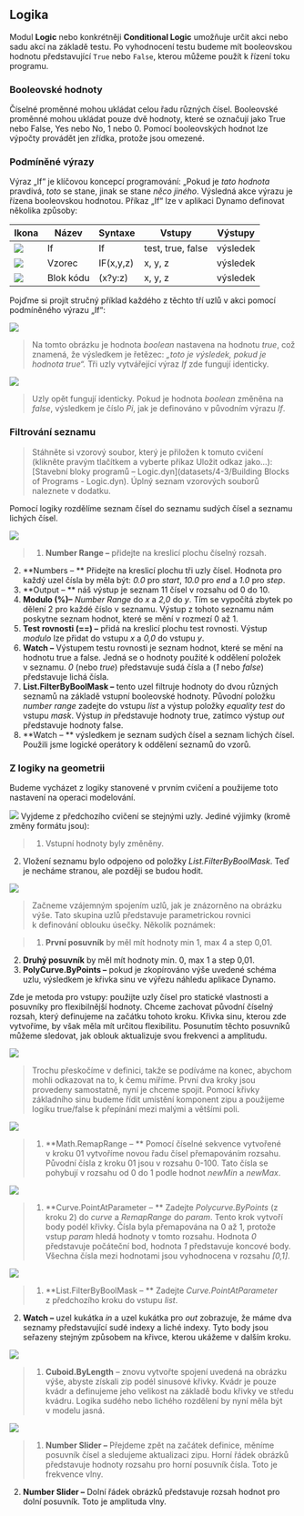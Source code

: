 

## Logika

Modul **Logic** nebo konkrétněji **Conditional Logic** umožňuje určit akci nebo sadu akcí na základě testu. Po vyhodnocení testu budeme mít booleovskou hodnotu představující ```True``` nebo ```False```, kterou můžeme použít k řízení toku programu.

### Booleovské hodnoty

Číselné proměnné mohou ukládat celou řadu různých čísel. Booleovské proměnné mohou ukládat pouze dvě hodnoty, které se označují jako True nebo False, Yes nebo No, 1 nebo 0. Pomocí booleovských hodnot lze výpočty provádět jen zřídka, protože jsou omezené.

### Podmíněné výrazy

Výraz „If“ je klíčovou koncepcí programování: „Pokud je *tato hodnota* pravdivá, *toto* se stane, jinak se stane *něco jiného*. Výsledná akce výrazu je řízena booleovskou hodnotou. Příkaz „If“ lze v aplikaci Dynamo definovat několika způsoby:

|Ikona|Název|Syntaxe|Vstupy|Výstupy|
| -- | -- | -- | -- | -- |
|![](../images/icons/DSCoreNodesUI-Logic-If-Large.jpg)|If|If|test, true, false|výsledek|
|![](../images/icons/DSCoreNodesUI-Formula-Large.jpg)|Vzorec|IF(x,y,z)|x, y, z|výsledek|
|![](../images/icons/Dynamo-Nodes-CodeBlockNodeModel-Large.jpg)|Blok kódu|(x?y:z)|x, y, z|výsledek|

Pojďme si projít stručný příklad každého z těchto tří uzlů v akci pomocí podmíněného výrazu „If“:

![](images/4-3/IFs.jpg)

> Na tomto obrázku je hodnota *boolean* nastavena na hodnotu *true*, což znamená, že výsledkem je řetězec: *„toto je výsledek, pokud je hodnota true“.* Tři uzly vytvářející výraz *If* zde fungují identicky.

![](images/4-3/IFs2.jpg)

> Uzly opět fungují identicky. Pokud je hodnota *boolean* změněna na *false*, výsledkem je číslo *Pi*, jak je definováno v původním výrazu *If*.

### Filtrování seznamu

> Stáhněte si vzorový soubor, který je přiložen k tomuto cvičení (klikněte pravým tlačítkem a vyberte příkaz Uložit odkaz jako...): [Stavební bloky programů – Logic.dyn](datasets/4-3/Building Blocks of Programs - Logic.dyn). Úplný seznam vzorových souborů naleznete v dodatku.

Pomocí logiky rozdělíme seznam čísel do seznamu sudých čísel a seznamu lichých čísel.

![](images/4-3/01.jpg)

> 1. **Number Range –** přidejte na kreslicí plochu číselný rozsah.
2. **Numbers – ** Přidejte na kreslicí plochu tři uzly čísel. Hodnota pro každý uzel čísla by měla být: *0.0* pro *start*, *10.0* pro *end* a *1.0* pro *step*.
3. **Output – ** náš výstup je seznam 11 čísel v rozsahu od 0 do 10.
4. **Modulo (%)–** *Number Range* do *x* a *2,0* do *y*. Tím se vypočítá zbytek po dělení 2 pro každé číslo v seznamu. Výstup z tohoto seznamu nám poskytne seznam hodnot, které se mění v rozmezí 0 až 1.
5. **Test rovnosti (==) –** přidá na kreslicí plochu test rovnosti. Výstup *modulo* lze přidat do vstupu *x* a *0,0* do vstupu *y*.
6. **Watch –** Výstupem testu rovnosti je seznam hodnot, které se mění na hodnotu true a false. Jedná se o hodnoty použité k oddělení položek v seznamu. *0* (nebo *true*) představuje sudá čísla a (*1* nebo *false*) představuje lichá čísla.
7. **List.FilterByBoolMask –** tento uzel filtruje hodnoty do dvou různých seznamů na základě vstupní booleovské hodnoty. Původní položku *number range* zadejte do vstupu *list* a výstup položky *equality test* do vstupu *mask*. Výstup *in* představuje hodnoty true, zatímco výstup *out* představuje hodnoty false.
8. **Watch – ** výsledkem je seznam sudých čísel a seznam lichých čísel. Použili jsme logické operátory k oddělení seznamů do vzorů.

### Z logiky na geometrii

Budeme vycházet z logiky stanovené v prvním cvičení a použijeme toto nastavení na operaci modelování.

![](images/4-3/02.png) Vyjdeme z předchozího cvičení se stejnými uzly. Jediné výjimky (kromě změny formátu jsou):

> 1. Vstupní hodnoty byly změněny.
2. Vložení seznamu bylo odpojeno od položky *List.FilterByBoolMask*. Teď je necháme stranou, ale později se budou hodit.

![](images/4-3/03.png)

> Začneme vzájemným spojením uzlů, jak je znázorněno na obrázku výše. Tato skupina uzlů představuje parametrickou rovnici k definování oblouku úsečky. Několik poznámek:

> 1. **První posuvník** by měl mít hodnoty min 1, max 4 a step 0,01.
2. **Druhý posuvník** by měl mít hodnoty min. 0, max 1 a step 0,01.
3. **PolyCurve.ByPoints –** pokud je zkopírováno výše uvedené schéma uzlu, výsledkem je křivka sinu ve výřezu náhledu aplikace Dynamo.

Zde je metoda pro vstupy: použijte uzly čísel pro statické vlastnosti a posuvníky pro flexibilnější hodnoty. Chceme zachovat původní číselný rozsah, který definujeme na začátku tohoto kroku. Křivka sinu, kterou zde vytvoříme, by však měla mít určitou flexibilitu. Posunutím těchto posuvníků můžeme sledovat, jak oblouk aktualizuje svou frekvenci a amplitudu.

![](images/4-3/04.png)

> Trochu přeskočíme v definici, takže se podíváme na konec, abychom mohli odkazovat na to, k čemu míříme. První dva kroky jsou provedeny samostatně, nyní je chceme spojit. Pomocí křivky základního sinu budeme řídit umístění komponent zipu a použijeme logiku true/false k přepínání mezi malými a většími poli.

![](images/4-3/05.png)

> 1. **Math.RemapRange – ** Pomocí číselné sekvence vytvořené v kroku 01 vytvoříme novou řadu čísel přemapováním rozsahu. Původní čísla z kroku 01 jsou v rozsahu 0-100. Tato čísla se pohybují v rozsahu od 0 do 1 podle hodnot *newMin* a *newMax*.

![](images/4-3/06.png)

> 1. **Curve.PointAtParameter – ** Zadejte *Polycurve.ByPoints* (z kroku 2) do *curve* a *RemapRange* do *param*. Tento krok vytvoří body podél křivky. Čísla byla přemapována na 0 až 1, protože vstup *param* hledá hodnoty v tomto rozsahu. Hodnota *0* představuje počáteční bod, hodnota *1* představuje koncové body. Všechna čísla mezi hodnotami jsou vyhodnocena v rozsahu *[0,1]*.

![](images/4-3/07.png)

> 1. **List.FilterByBoolMask – ** Zadejte *Curve.PointAtParameter* z předchozího kroku do vstupu *list*.
2. **Watch –** uzel kukátka *in* a uzel kukátka pro *out* zobrazuje, že máme dva seznamy představující sudé indexy a liché indexy. Tyto body jsou seřazeny stejným způsobem na křivce, kterou ukážeme v dalším kroku.

![](images/4-3/08.png)

> 1. **Cuboid.ByLength** – znovu vytvořte spojení uvedená na obrázku výše, abyste získali zip podél sinusové křivky. Kvádr je pouze kvádr a definujeme jeho velikost na základě bodu křivky ve středu kvádru. Logika sudého nebo lichého rozdělení by nyní měla být v modelu jasná.

![](images/4-3/matrix.png)

> 1. **Number Slider –** Přejdeme zpět na začátek definice, měníme posuvník čísel a sledujeme aktualizaci zipu. Horní řádek obrázků představuje hodnoty rozsahu pro horní posuvník čísla. Toto je frekvence vlny.
2. **Number Slider –** Dolní řádek obrázků představuje rozsah hodnot pro dolní posuvník. Toto je amplituda vlny.

